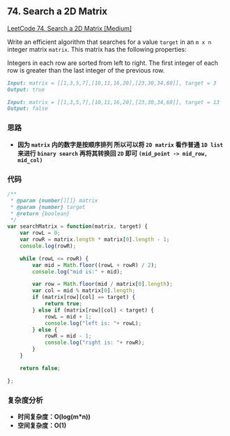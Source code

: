 ## **74. Search a 2D Matrix**

[LeetCode 74. Search a 2D Matrix [Medium]](https://leetcode.com/problems/search-a-2d-matrix/description/)

Write an efficient algorithm that searches for a value `target` in an `m x n` integer matrix `matrix`. This matrix has the following properties:

Integers in each row are sorted from left to right.
The first integer of each row is greater than the last integer of the previous row.

```markdown
Input: matrix = [[1,3,5,7],[10,11,16,20],[23,30,34,60]], target = 3
Output: true
```

```markdown
Input: matrix = [[1,3,5,7],[10,11,16,20],[23,30,34,60]], target = 13
Output: false
```

### **思路**
* **因为 `matrix` 内的数字是按顺序排列 所以可以将 `2D matrix` 看作普通 `1D list` 来进行 `binary search` 再将其转换回 `2D` 即可 `(mid_point -> mid_row, mid_col)`**

### **代码**

``` JavaScript
/**
 * @param {number[][]} matrix
 * @param {number} target
 * @return {boolean}
 */
var searchMatrix = function(matrix, target) {
    var rowL = 0;
    var rowR = matrix.length * matrix[0].length - 1;
    console.log(rowR);

    while (rowL <= rowR) {
        var mid = Math.floor((rowL + rowR) / 2);
        console.log("mid is:" + mid);

        var row = Math.floor(mid / matrix[0].length);
        var col = mid % matrix[0].length;
        if (matrix[row][col] == target) {
            return true;
        } else if (matrix[row][col] < target) {
            rowL = mid + 1;
            console.log("left is: "+ rowL);
        } else {
            rowR = mid - 1;
            console.log("right is: "+ rowR);
        }
    }

    return false;

};
```
### **复杂度分析**
* **时间复杂度：O(log(m*n))**
* **空间复杂度：O(1)**
